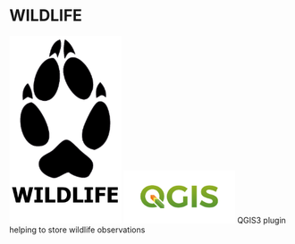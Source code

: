 # WILDLIFE
<img src="images\wildlife.png" alt="wildlife" width="200">
<img src="images\qgis-logo.png" alt="qgis" width="200">
 QGIS3 plugin helping to store wildlife observations
